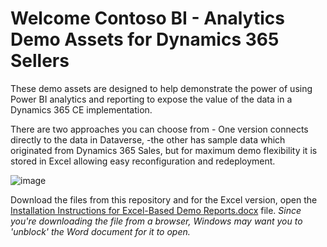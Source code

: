 # Welcome Contoso BI - Analytics Demo Assets for Dynamics 365 Sellers

These demo assets are designed to help demonstrate the power of using Power BI analytics and reporting to expose the value of the data in a Dynamics 365 CE implementation. 

There are two approaches you can choose from - One version connects directly to the data in Dataverse, -the other has sample data which originated from Dynamics 365 Sales, but for maximum demo flexibility it is stored in Excel allowing easy reconfiguration and redeployment.
 
![image](https://github.com/mscottsewell/ContosoBI/assets/6276300/7a8555e1-6d0c-4a1f-b40b-bbde970dcc29)

Download the files from this repository and for the Excel version, open the [Installation Instructions for Excel-Based Demo Reports.docx](https://github.com/mscottsewell/ContosoBI/blob/master/Installation%20Instructions%20for%20Excel-Based%20Demo%20Reports.docx) file.
*Since you're downloading the file from a browser, Windows may want you to 'unblock' the Word document for it to open.*
